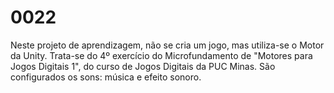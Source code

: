 # 0022
Neste projeto de aprendizagem, não se cria um jogo, mas utiliza-se o Motor da Unity. Trata-se do 4º exercício do Microfundamento de "Motores para Jogos Digitais 1", do curso de Jogos Digitais da PUC Minas. São configurados os sons: música e efeito sonoro.
